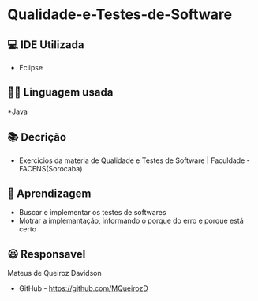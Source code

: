 # Qualidade-e-Testes-de-Software
 
## 💻 IDE Utilizada 
* Eclipse

## 👩‍💻 Linguagem usada
*Java

## 📚 Decrição
* Exercicios da materia de Qualidade e Testes de Software | Faculdade - FACENS(Sorocaba)

## 🧠 Aprendizagem
* Buscar e implementar os testes de softwares
* Motrar a implemantação, informando o porque do erro e porque está certo

## 😃 Responsavel
Mateus de Queiroz Davidson
* GitHub - https://github.com/MQueirozD
